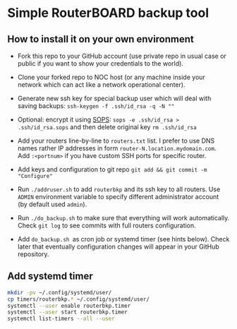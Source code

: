 # Simple RouterBOARD backup tool

## How to install it on your own environment

- Fork this repo to your GitHub account (use private repo in usual case or
    public if you want to show your credentials to the world).

- Clone your forked repo to NOC host (or any machine inside your network which
    can act like a network operational center).

- Generate new ssh key for special backup user which will deal with saving
    backups: `ssh-keygen -f .ssh/id_rsa -q -N ""`

- Optional: encrypt it using [SOPS](https://github.com/mozilla/sops): `sops -e
    .ssh/id_rsa > .ssh/id_rsa.sops` and then delete original key `rm .ssh/id_rsa`

- Add your routers line-by-line to `routers.txt` list. I prefer to use DNS names
    rather IP addresses in form `router-N.location.mydomain.com`. Add `:<portnum>` if
    you have custom SSH ports for specific router.

- Add keys and configuration to git repo `git add && git commit -m "Configure"`

- Run `./addruser.sh` to add `routerbkp` and its ssh key to all routers. Use
    `ADMIN` environment variable to specify different administrator account
    (by default used `admin`).

- Run `./do_backup.sh` to make sure that everything will work automatically.
    Check `git log` to see commits with full routers configuration.

- Add `do_backup.sh `as cron job or systemd timer (see hints below). Check later
    that eventually configuration changes will appear in your GitHub repository.

## Add systemd timer

```sh
mkdir -pv ~/.config/systemd/user/
cp timers/routerbkp.* ~/.config/systemd/user/
systemctl --user enable routerbkp.timer
systemctl --user start routerbkp.timer
systemctl list-timers --all --user
```
